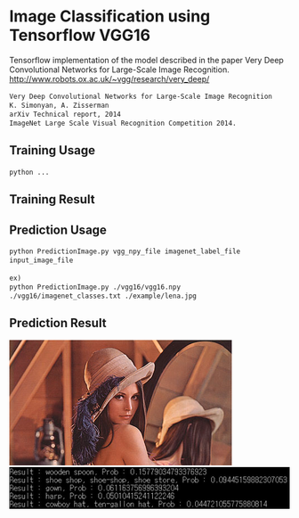 Image Classification using Tensorflow VGG16
===========================================

Tensorflow implementation of the model described in the paper Very Deep Convolutional Networks for Large-Scale Image Recognition.
http://www.robots.ox.ac.uk/~vgg/research/very_deep/

    Very Deep Convolutional Networks for Large-Scale Image Recognition
    K. Simonyan, A. Zisserman
    arXiv Technical report, 2014
    ImageNet Large Scale Visual Recognition Competition 2014.

Training Usage
-----

    python ...
    
Training Result
------


Prediction Usage
-----

    python PredictionImage.py vgg_npy_file imagenet_label_file input_image_file
    
    ex)
    python PredictionImage.py ./vgg16/vgg16.npy ./vgg16/imagenet_classes.txt ./example/lena.jpg

Prediction Result
------

![lena.jpg](./example/lena.jpg) ![lena_result.jpg](./example/lena_result.jpg)
